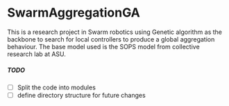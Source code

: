 # SwarmAggregationGA
This is a research project in Swarm robotics using Genetic algorithm as the backbone to search for local controllers to produce a global aggregation behaviour. The base model used is the SOPS model from collective research lab at ASU.

##### TODO
- [ ] Split the code into modules
- [ ] define directory structure for future changes
